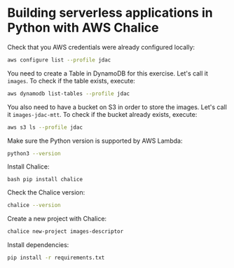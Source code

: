 # Building serverless applications in Python with AWS Chalice

Check that you AWS credentials were already configured locally:
```bash
aws configure list --profile jdac
```

You need to create a Table in DynamoDB for this exercise. Let's call it `images`. To check if the table exists, execute:

```bash
aws dynamodb list-tables --profile jdac
```

You also need to have a bucket on S3 in order to store the images. Let's call it `images-jdac-mtt`. To check if the bucket already exists, execute:

```bash
aws s3 ls --profile jdac
```

Make sure the Python version is supported by AWS Lambda:

```bash
python3 --version
```

Install Chalice:

``bash
pip install chalice
``

Check the Chalice version:

```bash
chalice --version
```

Create a new project with Chalice:

```bash
chalice new-project images-descriptor
```

Install dependencies:

```bash
pip install -r requirements.txt
```
